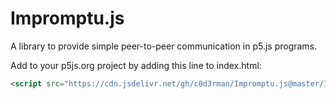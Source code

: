 # Impromptu.js
A library to provide simple peer-to-peer communication in p5.js programs.

Add to your p5js.org project by adding this line to index.html:

```html
<script src="https://cdn.jsdelivr.net/gh/c0d3rman/Impromptu.js@master/Impromptu.min.js"></script>
```
